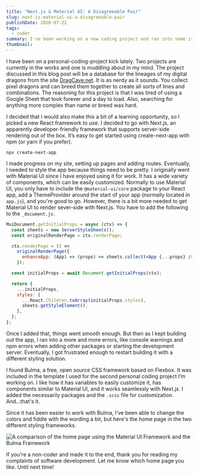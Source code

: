```yaml
---
title: "Next.js & Material UI: A Disagreeable Pair"
slug: next-js-material-ui-a-disagreeable-pair
publishDate: 2020-07-22
tags:
  - coder
summary: I've been working on a new coding project and ran into some issues when using Next.js and Material UI but thankfully found another solution using the CSS framework, Bulma.
thumbnail:
---
```


I have been on a personal-coding-project kick lately. Two projects are currently in the works and one is muddling about in my mind. The project discussed in this blog post will be a database for the lineages of my digital dragons from the site [DragCave.net](https://dragcave.net/). It is as nerdy as it sounds. You collect pixel dragons and can breed them together to create all sorts of lines and combinations. The reasoning for this project is that I was tired of using a Google Sheet that took forever and a day to load. Also, searching for anything more complex than name or breed was hard.

I decided that I would also make this a bit of a learning opportunity, so I picked a new React framework to use. I decided to go with Next.js, an apparently developer-friendly framework that supports server-side rendering out of the box. It’s easy to get started using create-next-app with npm (or yarn if you prefer).

`npx create-next-app`

I made progress on my site, setting up pages and adding routes. Eventually, I needed to style the app because things need to be pretty. I originally went with Material UI since I have enjoyed using it for work. It has a wide variety of components, which can be easily customized. Normally to use Material UI, you only have to include the `@material-ui/core` package to your React app, add a ThemeProvider around the start of your app (normally located in `app.js`), and you're good to go. However, there is a bit more needed to get Material UI to render sever-side with Next.js. You have to add the following to the `_document.js`.

```jsx
MuiDocument.getInitialProps = async (ctx) => {
  const sheets = new ServerStyleSheets();
  const originalRenderPage = ctx.renderPage;

  ctx.renderPage = () =>
    originalRenderPage({
      enhanceApp: (App) => (props) => sheets.collect(<App {...props} />),
    });

  const initialProps = await Document.getInitialProps(ctx);

  return {
    ...initialProps,
    styles: [
      ...React.Children.toArray(initialProps.styles),
      sheets.getStyleElement(),
    ],
  };
};
```

Once I added that, things went smooth enough. But then as I kept building out the app, I ran into a more and more errors, like console warnings and npm errors when adding other packages or starting the development server. Eventually, I got frustrated enough to restart building it with a different styling solution.

I found Bulma, a free, open source CSS framework based on Flexbox. It was included in the template I used for the second personal coding project I’m working on. I like how it has variables to easily customize it, has components similar to Material UI, and it works seamlessly with Next.js. I added the necessarily packages and the `.scss` file for customization. And...that's it.

Since it has been easier to work with Bulma, I’ve been able to change the colors and fiddle with the wording a bit, but here's the home page in the two different styling frameworks.

![A comparison of the home page using the Material UI Framework and the Bulma Framework](/images/posts/materialui-bulma-compare.jpg)

If you're a non-coder and made it to the end, thank you for reading my complaints of software development. Let me know which home page you like. Until next time!
